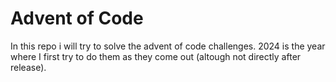 # Advent of Code

In this repo i will try to solve the advent of code challenges. 2024 is the year where I first try to do them as they come out (altough not directly after release).